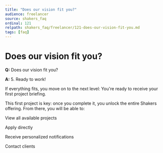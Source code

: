 ```yaml
---
title: "Does our vision fit you?"
audience: freelancer
source: shakers_faq
ordinal: 121
relpath: shakers_faq/freelancer/121-does-our-vision-fit-you.md
tags: [faq]
---
```


# Does our vision fit you?

**Q:** Does our vision fit you?

**A:** 5. Ready to work!

If everything fits, you move on to the next level: You're ready to receive your first project briefing.

This first project is key: once you complete it, you unlock the entire Shakers offering.
From there, you will be able to:

View all available projects

Apply directly

Receive personalized notifications

Contact clients
